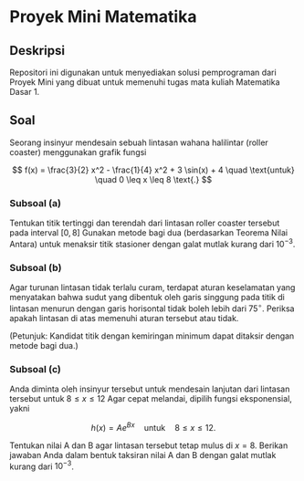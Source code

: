# Proyek Mini Matematika


## Deskripsi
Repositori ini digunakan untuk menyediakan solusi pemprograman dari  Proyek Mini yang dibuat untuk memenuhi tugas mata kuliah Matematika Dasar 1.

## Soal
Seorang insinyur mendesain sebuah lintasan wahana halilintar (roller coaster) menggunakan grafik
fungsi

$$
f(x) = \frac{3}{2} x^2 - \frac{1}{4} x^2 + 3 \sin(x) + 4 \quad \text{untuk} \quad 0 \leq x \leq 8 \text{.}
$$

### Subsoal (a)
Tentukan titik tertinggi dan terendah dari lintasan roller coaster tersebut pada interval $[0, 8]$ Gunakan metode bagi dua (berdasarkan Teorema Nilai Antara) untuk menaksir titik stasioner dengan galat mutlak kurang dari $10^{-3}$.

### Subsoal (b)
Agar turunan lintasan tidak terlalu curam, terdapat aturan keselamatan yang menyatakan bahwa sudut yang dibentuk oleh garis singgung pada titik di lintasan menurun dengan garis horisontal tidak boleh lebih dari $75^\circ$. Periksa apakah lintasan di atas memenuhi aturan tersebut atau tidak.

(Petunjuk: Kandidat titik dengan kemiringan minimum dapat ditaksir dengan metode bagi dua.)

### Subsoal (c)
Anda diminta oleh insinyur tersebut untuk mendesain lanjutan dari lintasan tersebut untuk $8 ≤ x ≤ 12$ Agar cepat melandai, dipilih fungsi eksponensial, yakni 

$$
h(x) = Ae^{Bx} \quad \text{untuk} \quad 8 \leq x \leq 12 \text{.}
$$

Tentukan nilai A dan B agar lintasan tersebut tetap mulus di $x = 8$. Berikan jawaban Anda dalam bentuk taksiran nilai A dan B dengan galat mutlak kurang dari $10^{-3}$.

